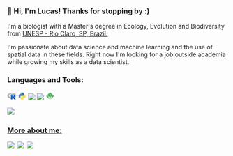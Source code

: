 ### 👋 Hi, I'm Lucas! Thanks for stopping by :)

I'm a biologist with a Master's degree in Ecology, Evolution and Biodiversity from [UNESP - Rio Claro, SP, Brazil.](https://ib.rc.unesp.br/#!/pos-graduacao/secao-tecnica-de-pos/programas/ecologia-e-biodiversidade/apresentacao-novo/)

I'm passionate about data science and machine learning and the use of spatial data in these fields. Right now I'm looking for a job outside academia while growing my skills as a data scientist.


### Languages and Tools:

<code><img height="20" src="https://raw.githubusercontent.com/devicons/devicon/master/icons/r/r-original.svg"></code>
<code><img height="20" src="https://raw.githubusercontent.com/devicons/devicon/master/icons/python/python-original.svg"></code>
<code><img height="20" src="https://upload.wikimedia.org/wikipedia/commons/3/38/Jupyter_logo.svg"></code>
<code><img height="20" src="https://qgis.org/en/_downloads/19636e41148dfd0157ff0db3f7297069/qgis-icon64.svg"></code>
<code><img height="20" src="https://raw.githubusercontent.com/OSGeo/grass-website/master/static/images/favicon/android-chrome-192x192.png"></code>


<div>
  <a href="https://github.com/Lucas-a-pereira">
  <img height="200em" src="https://github-readme-stats.vercel.app/api/top-langs/?username=Lucas-a-pereira&langs_count=16&theme=tokyonight"/>
<div>

### More about me:
[<img align="left" width="22px" src="https://cdn-icons-png.flaticon.com/512/124/124011.png"/>](https://www.linkedin.com/in/lucas-pereira-25324313a/)
[<img align="left" width="22px" src="https://cdn-icons-png.flaticon.com/512/733/733579.png"/>](https://twitter.com/Lucas_A_Pereira)
[<img align="left" width="22px" src="https://iconape.com/wp-content/files/da/64524/svg/google-scholar.svg"/>](https://scholar.google.com.br/citations?user=rw7M4rQAAAAJ&hl=pt-BR&oi=ao)
<!---
Lucas-a-pereira/Lucas-a-pereira is a ✨ special ✨ repository because its `README.md` (this file) appears on your GitHub profile.
You can click the Preview link to take a look at your changes.
--->
